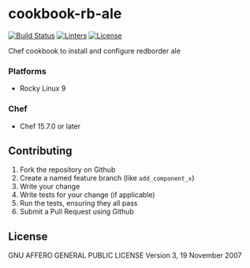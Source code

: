 # cookbook-rb-ale
[![Build Status][build-shield]][build-url]
[![Linters][linters-shield]][linters-url]
[![License][license-shield]][license-url]

<!-- Badges -->
[build-shield]: https://github.com/redBorder/cookbook-rb-ale/actions/workflows/rpm.yml/badge.svg?branch=master
[build-url]: https://github.com/redBorder/cookbook-rb-ale/actions/workflows/rpm.yml?query=branch%3Amaster
[linters-shield]: https://github.com/redBorder/cookbook-rb-ale/actions/workflows/lint.yml/badge.svg?event=push
[linters-url]: https://github.com/redBorder/cookbook-rb-ale/actions/workflows/lint.yml
[license-shield]: https://img.shields.io/badge/license-AGPLv3-blue.svg
[license-url]: https://github.com/cookbook-rb-ale/blob/HEAD/LICENSE

Chef cookbook to install and configure redborder ale

### Platforms

- Rocky Linux 9

### Chef

- Chef 15.7.0 or later

## Contributing

1. Fork the repository on Github
2. Create a named feature branch (like `add_component_x`)
3. Write your change
4. Write tests for your change (if applicable)
5. Run the tests, ensuring they all pass
6. Submit a Pull Request using Github

## License

GNU AFFERO GENERAL PUBLIC LICENSE Version 3, 19 November 2007
